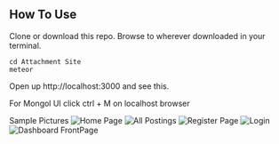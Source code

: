 ## How To Use

Clone or download this repo. Browse to wherever downloaded in your terminal.

```
cd Attachment Site
meteor
```

Open up http://localhost:3000 and see this.

For Mongol UI click ctrl + M on localhost browser

Sample Pictures
![Home Page](https://user-images.githubusercontent.com/67043559/114324159-4cda2680-9b31-11eb-8476-d2ef3592a913.png)
![All Postings](https://user-images.githubusercontent.com/67043559/114324155-49469f80-9b31-11eb-93ee-576720d93646.png)
![Register Page](https://user-images.githubusercontent.com/67043559/114324162-4e0b5380-9b31-11eb-82dd-776e69d12d3e.png)
![Login](https://user-images.githubusercontent.com/67043559/114324161-4d72bd00-9b31-11eb-9b56-c8013d9c1041.png)
![Dashboard FrontPage](https://user-images.githubusercontent.com/67043559/114324158-4c419000-9b31-11eb-88ab-4797f238e0cd.png)
